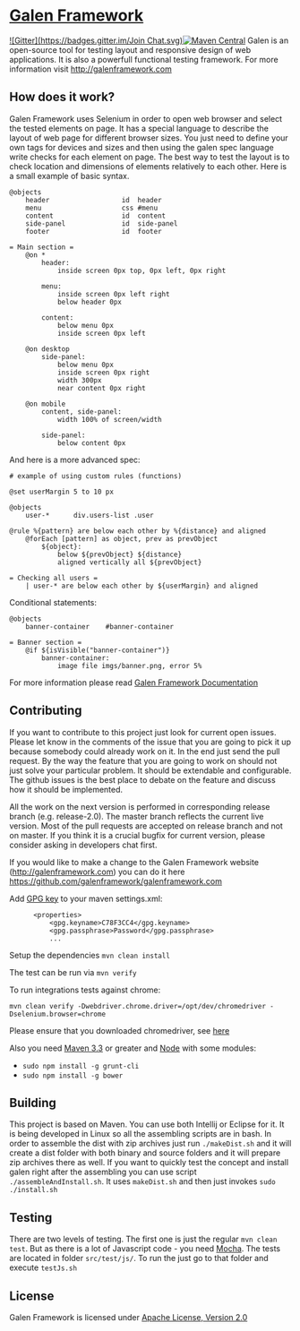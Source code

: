 [Galen Framework](http://galenframework.com)
==============
[![Gitter](https://badges.gitter.im/Join Chat.svg)](https://gitter.im/galenframework/galen?utm_source=badge&utm_medium=badge&utm_campaign=pr-badge)[![Maven Central](https://maven-badges.herokuapp.com/maven-central/com.galenframework/galen-java-support/badge.svg)](https://maven-badges.herokuapp.com/maven-central/com.galenframework/galen-java-support/)
Galen is an open-source tool for testing layout and responsive design of web applications. It is also a powerfull functional testing framework.
For more information visit http://galenframework.com



How does it work?
------------

Galen Framework uses Selenium in order to open web browser and select the tested elements on page.
It has a special language to describe the layout of web page for different browser sizes. You just need to define your own tags for devices and sizes and then using the galen spec language write checks for each element on page. The best way to test the layout is to check location and dimensions of elements relatively to each other.
Here is a small example of basic syntax.

```
@objects
    header                  id  header
    menu                    css #menu
    content                 id  content
    side-panel              id  side-panel
    footer                  id  footer

= Main section =
    @on *
        header:
            inside screen 0px top, 0px left, 0px right

        menu:
            inside screen 0px left right
            below header 0px

        content:
            below menu 0px
            inside screen 0px left

    @on desktop
        side-panel:
            below menu 0px
            inside screen 0px right
            width 300px
            near content 0px right

    @on mobile
        content, side-panel:
            width 100% of screen/width

        side-panel:
            below content 0px
```


And here is a more advanced spec:
```
# example of using custom rules (functions)

@set userMargin 5 to 10 px

@objects
    user-*      div.users-list .user

@rule %{pattern} are below each other by %{distance} and aligned
    @forEach [pattern] as object, prev as prevObject
        ${object}:
            below ${prevObject} ${distance}
            aligned vertically all ${prevObject}

= Checking all users =
    | user-* are below each other by ${userMargin} and aligned
```


Conditional statements:
```
@objects
    banner-container    #banner-container

= Banner section =
    @if ${isVisible("banner-container")}
        banner-container:
            image file imgs/banner.png, error 5%
```


For more information please read [Galen Framework Documentation](http://galenframework.com/docs/all/)

Contributing
------------
If you want to contribute to this project just look for current open issues. Please let know in the comments of the issue that you are going to pick it up because somebody could already work on it. In the end just send the pull request. By the way the feature that you are going to work on should not just solve your particular problem. It should be extendable and configurable. The github issues is the best place to debate on the feature and discuss how it should be implemented.

All the work on the next version is performed in corresponding release branch (e.g. release-2.0). The master branch reflects the current live version. Most of the pull requests are accepted on release branch and not on master. If you think it is a crucial bugfix for current version, please consider asking in developers chat first.

If you would like to make a change to the Galen Framework website (http://galenframework.com) you can do it here https://github.com/galenframework/galenframework.com


Add [GPG key](https://www.gnupg.org/gph/en/manual.html#AEN26) to your maven settings.xml:

```
      <properties>
          <gpg.keyname>C78F3CC4</gpg.keyname>
          <gpg.passphrase>Password</gpg.passphrase>
          ...
```

Setup the dependencies
```mvn clean install```

The test can be run via
```mvn verify```

To run integrations tests against chrome:

```mvn clean verify -Dwebdriver.chrome.driver=/opt/dev/chromedriver -Dselenium.browser=chrome```

Please ensure that you downloaded chromedriver, see [here](https://sites.google.com/a/chromium.org/chromedriver/downloads)

Also you need [Maven 3.3](http://maven.apache.org/download.cgi) or greater and [Node](https://nodejs.org/download/) with some modules:
* ```sudo npm install -g grunt-cli```
* ```sudo npm install -g bower```


Building 
-----------
This project is based on Maven. You can use both Intellij or Eclipse for it. It is being developed in Linux so all the assembling scripts are in bash. In order to assemble the dist with zip archives just run ```./makeDist.sh``` and it will create a dist folder with both binary and source folders and it will prepare zip archives there as well. If you want to quickly test the concept and install galen right after the assembling you can use script ```./assembleAndInstall.sh```. It uses ```makeDist.sh``` and then just invokes ```sudo ./install.sh```


Testing
-----------
There are two levels of testing. The first one is just the regular ```mvn clean test```. But as there is a lot of Javascript code - you need [Mocha](http://mochajs.org). The tests are located in folder ```src/test/js/```. To run the just go to that folder and execute ```testJs.sh```


License
------------

Galen Framework is licensed under [Apache License, Version 2.0](http://www.apache.org/licenses/LICENSE-2.0)
